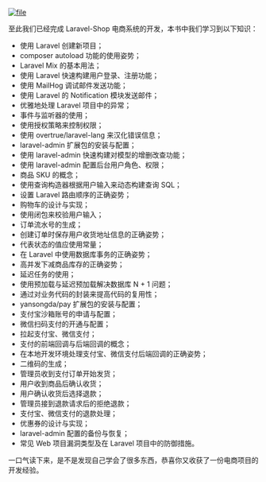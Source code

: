 [![](https://iocaffcdn.phphub.org/uploads/images/201806/13/1/n91Zcj53ko.jpeg?imageView2/2/w/1240/h/0 "file")](https://iocaffcdn.phphub.org/uploads/images/201806/13/1/n91Zcj53ko.jpeg?imageView2/2/w/1240/h/0)

至此我们已经完成 Laravel-Shop 电商系统的开发，本书中我们学习到以下知识：

* 使用 Laravel 创建新项目；
* composer autoload 功能的使用姿势；
* Laravel Mix 的基本用法；
* 使用 Laravel 快速构建用户登录、注册功能；
* 使用 MailHog 调试邮件发送功能；
* 使用 Laravel 的 Notification 模块发送邮件；
* 优雅地处理 Laravel 项目中的异常；
* 事件与监听器的使用；
* 使用授权策略来控制权限；
* 使用 overtrue/laravel-lang 来汉化错误信息；
* laravel-admin 扩展包的安装与配置；
* 使用 laravel-admin 快速构建对模型的增删改查功能；
* 使用 laravel-admin 配置后台用户角色、权限；
* 商品 SKU 的概念；
* 使用查询构造器根据用户输入来动态构建查询 SQL；
* 设置 Laravel 路由顺序的正确姿势；
* 购物车的设计与实现；
* 使用闭包来校验用户输入；
* 订单流水号的生成；
* 创建订单时保存用户收货地址信息的正确姿势；
* 代表状态的值应使用常量；
* 在 Laravel 中使用数据库事务的正确姿势；
* 高并发下减商品库存的正确姿势；
* 延迟任务的使用；
* 使用预加载与延迟预加载解决数据库 N + 1 问题；
* 通过对业务代码的封装来提高代码的复用性；
* yansongda/pay 扩展包的安装与配置；
* 支付宝沙箱账号的申请与配置；
* 微信扫码支付的开通与配置；
* 拉起支付宝、微信支付；
* 支付的前端回调与后端回调的概念；
* 在本地开发环境处理支付宝、微信支付后端回调的正确姿势；
* 二维码的生成；
* 管理员收到支付订单开始发货；
* 用户收到商品后确认收货；
* 用户确认收货后选择退款；
* 管理员接到退款请求后的拒绝退款；
* 支付宝、微信支付的退款处理；
* 优惠券的设计与实现；
* laravel-admin 配置的备份与恢复；
* 常见 Web 项目漏洞类型及在 Laravel 项目中的防御措施。

一口气读下来，是不是发现自己学会了很多东西，恭喜你又收获了一份电商项目的开发经验。

